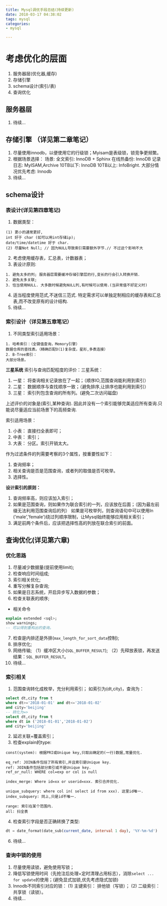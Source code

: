 ```yaml
---
title: Mysql调优手段总结(持续更新)
date: 2018-03-17 04:38:02
tags: mysql
categories:
- mysql

---
```



# 考虑优化的层面
1. 服务器层(优化器,缓存)
2. 存储引擎
3. schema设计(索引/表)
4. 查询优化

## 服务器层
1. 待续...

## 存储引擎 （详见第二章笔记）
1. 尽量使用innodb，以便使用它的行级锁；Myisam是表级锁，锁竞争更频繁。
2. 根据场景选择：
场景:
全文索引: InnoDB + Sphinx
在线热备份: InnoDB
记录日志: MyISAM,Archive
10TB以下: InnoDB
10TB以上: InfoBright.
大部分情况优先考虑: Innodb
3. 待续...

## schema设计 
### 表设计(详见第四章笔记)
1. 数据类型：
```
(1) 更小的通常更好,
int 好于 char (如可以用int存储ip);
date/time/datetime 好于 char.
(2) 尽量Not Null; // 因为NULL导致索引需要额外字节.// 不过这个影响不大
```
2. 考虑使用缓存表，汇总表，计数器表；
3. 表设计原则:
```
1. 避免太多的列; 服务器层需要缓冲存储引擎层的行,变长的行会引入转换开销.
2. 避免太多关联;
3. 恰当使用NULL. 大多数时候避免NULL列,有时候可以使用.(当异常值不好定义时)
```
4. 适当程度使用范式,不迷信三范式.
特定需求可以单独定制相应的缓存表和汇总表,而不改变原有的设计结构.
5. 待续...

### 索引设计（详见第五章笔记）
1. 不同类型索引适用场景：
```
1. 哈希索引：（全键值查询，Memory引擎）
数据仓库的查找表。（精确匹配O(1)复杂度，星形,多表连接）
2. B-Tree索引：
大部分场景。
```

**三星系统**
索引与查询匹配程度的评价：三星系统：
1. 一星： 将查询相关记录放在了一起；（顺序IO,范围查询能利用到索引） 
2. 二星： 数据顺序与查找顺序一致；（避免排序,让排序也能利用到索引）
3. 三星： 索引列包含查询的所有列。(避免二次访问磁盘)

上述评价的对象是(索引,某种查询). 因此并没有一个索引能够完美适应所有查询.只能说尽量适应当前场景下的高频查询.

索引适用场景：
1. 小表： 直接扫全表即可；
2. 中表： 索引；
3. 大表： 分区。索引开销太大。

作为过滤条件的列需要考察的3个属性，按重要性如下：
1. 查询频率；
2. 相关查询是否是范围查询，或者列的取值是否可枚举。
3. 选择性。

**设计索引的原则：**
1. 查询频率高，则应该加入索引；
2. 如果是范围查询，则如果作为联合索引的一列，应该放在后面；（因为最左前缀无法利用范围查询后的列）
如果是可枚举列，则查询语句中可以使用In ('male','female')绕过列顺序限制，让Mysql始终能够应用相关索引；
3.  满足前两个条件后，应该把选择性高的列放在联合索引的前面。

## 查询优化(详见第六章)
### 优化思路 
1. 尽量减少数据量(提前使用limit);
2. 检查响应时间组成;
3. 索引相关优化; 
4. 重写分解复杂查询;
5. 如果是日志系统，开启异步写入数据的参数；
6. 检查关联表的顺序;
- 相关命令
```sql
explain extended <sql>;
show warnings;
-- 可以得到重构出的查询。
```
7. 检查是内排还是外排(`max_length_for_sort_data`控制);
8. 排序优化;
9. 网络传输;
（1）缓冲区大小(`SQL_BUFFER_RESULT`);
（2）先释放表锁，再发送结果：`SQL_BUFFER_RESULT`。
10. 待续...

### 索引相关
1. 范围查询转化成枚举，充分利用索引；
如索引为(dt,city)，查询为：
```sql
select dt,city from t
where dt>='2018-01-01' and dt<='2018-01-02'
and city='beijing'
-- 转化为=>
select dt,city from t
where dt in ('2018-01-01','2018-01-02'）
and city='beijing'
```

2. 延迟关联+覆盖索引；
3. 检查explain的type:
```
const(system): 根据PRI或Unique key,只取出确定的(一行)数据,常量优化. 

eq_ref: JOIN条件包括了所有索引,并且索引是Unique key. 
ref: JOIN条件包括部分索引或不是Unique key.
ref_or_null: WHERE col=exp or col is null

index_merge: Where id=xx or userid=xxx. 索引合并优化.

unique_subquery: where col in( select id from xxx). 这里id唯一.
index_subquery: 同上,只是id不唯一.

range: 索引在某个范围内.
all: 扫全表
```

4. 检查索引字段是否正确转换了类型:
```sql
dt = date_format(date_sub(current_date, interval 1 day), '%Y-%m-%d')
```

6. 待续...


### 查询中锁的使用
1. 尽量使用读锁，避免使用写锁；
2. 降低写锁使用时间（先抢注后处理+定时清理占用标志），消除`select ... for update`的使用；(避免显式加锁,优先考虑隐式加锁)
3. Innodb不同索引对应的锁：
(1) 主键索引： 排他锁（写锁）；
(2) 二级索引： 共享锁（读锁）。
4. 待续...
